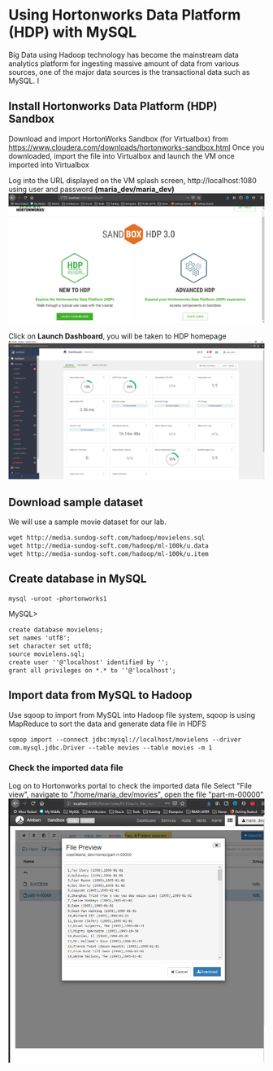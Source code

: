 # Using Hortonworks Data Platform (HDP) with MySQL
Big Data using Hadoop technology has become the mainstream data analytics platform for ingesting massive amount of data from 
various sources, one of the major data sources is the transactional data such as MySQL. I

## Install Hortonworks Data Platform (HDP) Sandbox
Download and import HortonWorks Sandbox (for Virtualbox) from https://www.cloudera.com/downloads/hortonworks-sandbox.html
Once you downloaded, import the file into Virtualbox and launch the VM once imported into Virtualbox

Log into the URL displayed on the VM splash screen, http://localhost:1080 using user and password **(maria_dev/maria_dev)**
![home](img/H2.png)

Click on **Launch Dashboard**, you will be taken to HDP homepage
![home2](img/H1.png)

## Download sample dataset
We will use a sample movie dataset for our lab. 
```
wget http://media.sundog-soft.com/hadoop/movielens.sql
wget http://media-sundog-soft.com/hadoop/ml-100k/u.data
wget http://media-sundog-soft.com/hadoop/ml-100k/u.item
```

## Create database in MySQL
```
mysql -uroot -phortonworks1
```
MySQL>
```
create database movielens;
set names 'utf8';
set character set utf8;
source movielens.sql;
create user ''@'localhost' identified by '';
grant all privileges on *.* to ''@'localhost';
```

## Import data from MySQL to Hadoop
Use sqoop to import from MySQL into Hadoop file system, sqoop is using MapReduce to sort the data and generate data file in HDFS
```
sqoop import --connect jdbc:mysql://localhost/movielens --driver com.mysql.jdbc.Driver --table movies --table movies -m 1
```
### Check the imported data file
Log on to Hortonworks portal to check the imported data file
Select "File view", navigate to "/home/maria_dev/movies", open the file "part-m-00000"
![portal](img/H4.png)





